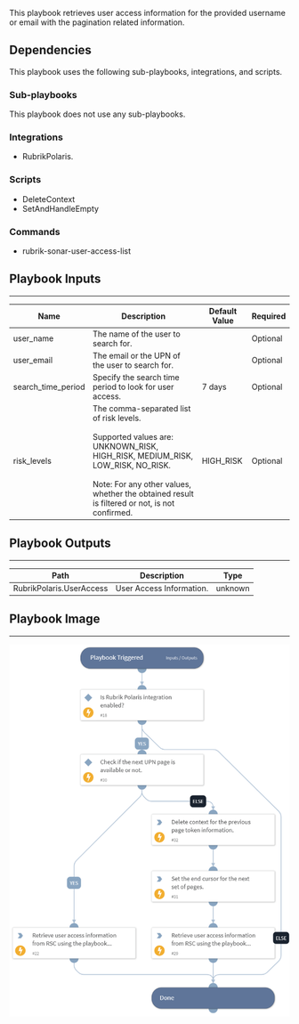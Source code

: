 This playbook retrieves user access information for the provided username or email with the pagination related information.

## Dependencies

This playbook uses the following sub-playbooks, integrations, and scripts.

### Sub-playbooks

This playbook does not use any sub-playbooks.

### Integrations

* RubrikPolaris.

### Scripts

* DeleteContext
* SetAndHandleEmpty

### Commands

* rubrik-sonar-user-access-list

## Playbook Inputs

---

| **Name** | **Description** | **Default Value** | **Required** |
| --- | --- | --- | --- |
| user_name | The name of the user to search for. |  | Optional |
| user_email | The email or the UPN of the user to search for. |  | Optional |
| search_time_period | Specify the search time period to look for user access. | 7 days | Optional |
| risk_levels | The comma-separated list of risk levels.<br/><br/>Supported values are: UNKNOWN_RISK, HIGH_RISK, MEDIUM_RISK, LOW_RISK, NO_RISK.<br/><br/>Note: For any other values, whether the obtained result is filtered or not, is not confirmed. | HIGH_RISK | Optional |

## Playbook Outputs

---

| **Path** | **Description** | **Type** |
| --- | --- | --- |
| RubrikPolaris.UserAccess | User Access Information. | unknown |

## Playbook Image

---

![Rubrik Retrieve User Access Information - Rubrik Polaris](../doc_files/Rubrik_Retrieve_User_Access_Information_-_Rubrik_Polaris.png)
